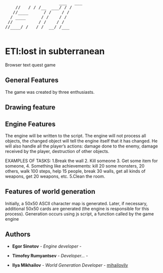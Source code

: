  <pre>              
                     ___   ___ 
    //   / / /__  ___/ / /    
   //____      / /    / /     
  / ____      / /    / /      
 //          / /    / /       
//____/ /   / /  __/ /___     

</pre>
# ETI:lost in subterranean 

Browser text quest game

## General Features
The game was created by three enthusiasts.

## Drawing feature

## Engine Features
The engine will be written to the script. The engine will not process all objects, the changed object will tell the engine itself that it has changed. He will also handle all the player’s actions: damage done to the enemy, damage received by the player, destruction of other objects. 

EXAMPLES OF TASKS:
1.Break the wall
2. Kill someone
3. Get some item for someone,
4. Something like achievements: kill 20 some monsters, 20 others, walk 100 steps, help 15 people, break 30 walls, get all kinds of weapons, get 20 weapons, etc.
5.Clean the room. 

## Features of world generation

Initially, a 50x50 ASCII character map is generated. Later, if necessary, additional 50x50 cards are generated (the engine is responsible for this process). Generation occurs using js script, a function called by the game engine

## Authors

* **Egor Sinotov** - *Engine developer* - [ ]( ) 

* **Timofey Rumyantsev** - *Developer...* - [ ]( )

* **Ilya Mikhailov** - *World Generation Developer* - [mihailovily](https://mihailovily.net.ru)
